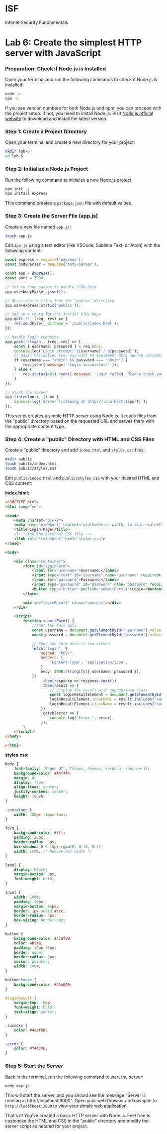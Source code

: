 # ISF
Infonet Security Fundamentals
# Lab 6: Create the simplest HTTP server with JavaScript

### Preparation: Check if Node.js is Installed

Open your terminal and run the following commands to check if Node.js is installed:

```bash
node -v
npm -v
```

If you see version numbers for both Node.js and npm, you can proceed with the project setup. If not, you need to install Node.js. Visit [Node.js official website](https://nodejs.org/) to download and install the latest version.

### Step 1: Create a Project Directory

Open your terminal and create a new directory for your project:

```bash
mkdir lab-6
cd lab-6
```

### Step 2: Initialize a Node.js Project

Run the following command to initialize a new Node.js project:

```bash
npm init -y
npm install express
```

This command creates a `package.json` file with default values.

### Step 3: Create the Server File (app.js)

Create a new file named `app.js`:

```bash
touch app.js
```

Edit `app.js` using a text editor (like VSCode, Sublime Text, or Atom) with the following content:

```javascript
const express = require('express');
const bodyParser = require('body-parser');

const app = express();
const port = 3000;

// Set up body parser to handle JSON data
app.use(bodyParser.json());

// Serve static files from the "public" directory
app.use(express.static('public'));

// Set up a route for the initial HTML page
app.get('/', (req, res) => {
    res.sendFile(__dirname + '/public/index.html');
});

// Handle login requests
app.post('/login', (req, res) => {
    const { username, password } = req.body;
    console.log(`Login attempt: ${username} / ${password}`);
    // Basic validation (you may want to implement more secure validation)
    if (username === "admin" && password === "admin") {
        res.json({ message: 'Login successful!' });
    } else {
        res.status(401).json({ message: 'Login failed. Please check your credentials.' });
    }
});

// Start the server
app.listen(port, () => {
    console.log(`Server listening at http://localhost:${port}`);
});
```

This script creates a simple HTTP server using Node.js. It reads files from the "public" directory based on the requested URL and serves them with the appropriate content type.

### Step 4: Create a "public" Directory with HTML and CSS Files

Create a "public" directory and add `index.html` and `styles.css` files:

```bash
mkdir public
touch public/index.html
touch public/styles.css
```

Edit `public/index.html` and `public/styles.css` with your desired HTML and CSS content:

**index.html:**
```html
<!DOCTYPE html>
<html lang="en">

<head>
    <meta charset="UTF-8">
    <meta name="viewport" content="width=device-width, initial-scale=1.0">
    <title>Login Page</title>
    <!-- Link the external CSS file -->
    <link rel="stylesheet" href="styles.css">
</head>

<body>

    <div class="container">
        <form id="loginForm">
            <label for="username">Username:</label>
            <input type="text" id="username" name="username" required>
            <label for="password">Password:</label>
            <input type="password" id="password" name="password" required>
            <button type="button" onclick="submitForm()">Login</button>
        </form>

        <div id="loginResult" class="success"></div>
    </div>

    <script>
        function submitForm() {
            // Get the form data
            const username = document.getElementById("username").value;
            const password = document.getElementById("password").value;

            // Send the form data to the server
            fetch("login", {
                method: "POST",
                headers: {
                    'Content-Type': 'application/json',
                },
                body: JSON.stringify({ username, password }),
            })
                .then(response => response.text())
                .then(result => {
                    // Display the result with appropriate class
                    const loginResultElement = document.getElementById("loginResult");
                    loginResultElement.innerHTML = result.includes("successful") ? "Login Successful" : "Login Failed";
                    loginResultElement.className = result.includes("successful") ? "success" : "error";
                })
                .catch(error => {
                    console.log('Error:', error);
                });
        }
    </script>
</body>

</html>
```

**styles.css:**
```css
body {
    font-family: 'Segoe UI', Tahoma, Geneva, Verdana, sans-serif;
    background-color: #f4f4f4;
    margin: 0;
    display: flex;
    align-items: center;
    justify-content: center;
    height: 100vh;
}

.container {
    width: 400px !important;
}

form {
    background-color: #fff;
    padding: 20px;
    border-radius: 8px;
    box-shadow: 0 0 10px rgba(0, 0, 0, 0.1);
    width: 100%; /* Remove max-width */
}

label {
    display: block;
    margin-bottom: 8px;
    font-weight: bold;
}

input {
    width: 100%;
    padding: 10px;
    margin-bottom: 16px;
    border: 1px solid #ccc;
    border-radius: 4px;
    box-sizing: border-box;
}

button {
    background-color: #4caf50;
    color: white;
    padding: 10px 15px;
    border: none;
    border-radius: 4px;
    cursor: pointer;
    width: 100%;
}

button:hover {
    background-color: #45a049;
}

#loginResult {
    margin-top: 16px;
    font-weight: bold;
    text-align: center;
}

.success {
    color: #4caf50;
}

.error {
    color: #f44336;
}
```

### Step 5: Start the Server

Back in the terminal, run the following command to start the server:

```bash
node app.js
```

This will start the server, and you should see the message "Server is running at http://localhost:3000". Open your web browser and navigate to `http://localhost:3000` to view your simple web application.

That's it! You've created a basic HTTP server with Node.js. Feel free to customize the HTML and CSS in the "public" directory and modify the server script as needed for your project.